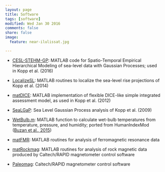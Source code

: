 ```yaml
---
layout: page
title: Software
tags: [software]
modified: Wed Jan 30 2016
comments: false
share: false
image:
  feature: near-ilulissat.jpg

---
```


* [CESL-STEHM-GP](https://github.com/bobkopp/CESL-STEHM-GP/releases): MATLAB code for Spatio-Temporal Empirical Hierarchical Modeling of sea-level data with Gaussian Processes; used in Kopp et al. (2016)

* [LocalizeSL](https://github.com/bobkopp/LocalizeSL/releases): MATLAB routines to localize the sea-level rise projections of Kopp et al. (2014)

* [matDICE](https://github.com/bobkopp/matDICE): MATLAB implementation of flexible DICE-like simple integrated assessment model, as used in Kopp et al. (2012)

* [SeaLGaP](code/SeaLGaP-2.0.zip): Sea Level Gaussian Process analysis of Kopp et al. (2009)

* [WetBulb.m](code/WetBulb.m): MATLAB function to calculate wet-bulb temperatures from temperature, pressure, and humidity; ported from HumanIndexMod ([Buzan et al., 2015](http://dx.doi.org/10.5194/gmd-8-151-2015)) 

* [matFMR](https://github.com/bobkopp/matFMR): MATLAB routines for analysis of ferromagnetic resonance data

* [matRockmag](https://github.com/bobkopp/matRockmag): MATLAB routines for analysis of rock magnetic data produced by Caltech/RAPID magnetometer control software

* [Paleomag](http://sourceforge.net/projects/paleomag/): Caltech/RAPID magnetometer control software


